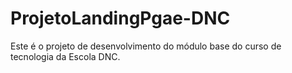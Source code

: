 # ProjetoLandingPgae-DNC
Este é o projeto de desenvolvimento do módulo base do curso de tecnologia da Escola DNC.
